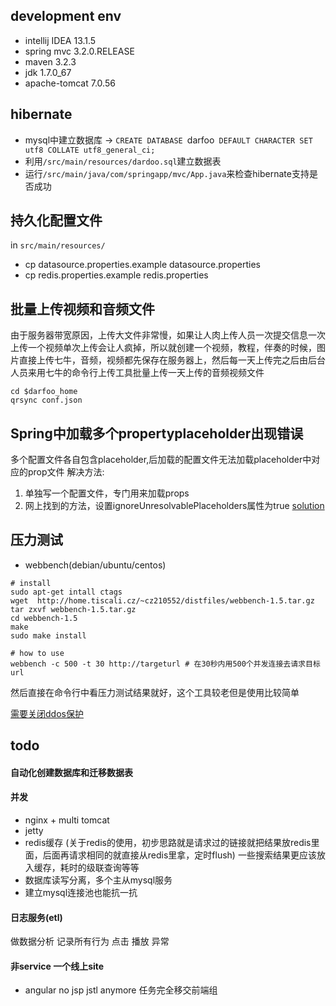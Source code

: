## development env

* intellij IDEA 13.1.5
* spring mvc 3.2.0.RELEASE
* maven 3.2.3
* jdk 1.7.0_67
* apache-tomcat 7.0.56

## hibernate

* mysql中建立数据库 -> `CREATE DATABASE `darfoo` DEFAULT CHARACTER SET utf8 COLLATE utf8_general_ci;`
* 利用`/src/main/resources/dardoo.sql`建立数据表
* 运行`/src/main/java/com/springapp/mvc/App.java`来检查hibernate支持是否成功

## 持久化配置文件

in `src/main/resources/`

* cp datasource.properties.example datasource.properties
* cp redis.properties.example redis.properties

## 批量上传视频和音频文件

由于服务器带宽原因，上传大文件非常慢，如果让人肉上传人员一次提交信息一次上传一个视频单次上传会让人疯掉，所以就创建一个视频，教程，伴奏的时候，图片直接上传七牛，音频，视频都先保存在服务器上，然后每一天上传完之后由后台人员来用七牛的命令行上传工具批量上传一天上传的音频视频文件

```
cd $darfoo_home
qrsync conf.json
```
## Spring中加载多个propertyplaceholder出现错误
多个配置文件各自包含placeholder,后加载的配置文件无法加载placeholder中对应的prop文件
解决方法:

1. 单独写一个配置文件，专门用来加载props
2. 网上找到的方法，设置ignoreUnresolvablePlaceholders属性为true [solution](http://blog.sina.com.cn/s/blog_82a09f100101as0i.html)

## 压力测试

* webbench(debian/ubuntu/centos)

```
# install
sudo apt-get intall ctags
wget  http://home.tiscali.cz/~cz210552/distfiles/webbench-1.5.tar.gz
tar zxvf webbench-1.5.tar.gz
cd webbench-1.5
make
sudo make install

# how to use
webbench -c 500 -t 30 http://targeturl # 在30秒内用500个并发连接去请求目标url
```

然后直接在命令行中看压力测试结果就好，这个工具较老但是使用比较简单

[需要关闭ddos保护](http://help.aliyun.com/view/11108300_13444171.html)

## todo

#### 自动化创建数据库和迁移数据表

#### 并发

* nginx + multi tomcat
* jetty
* redis缓存 (关于redis的使用，初步思路就是请求过的链接就把结果放redis里面，后面再请求相同的就直接从redis里拿，定时flush) 一些搜索结果更应该放入缓存，耗时的级联查询等等
* 数据库读写分离，多个主从mysql服务
* 建立mysql连接池也能抗一抗

#### 日志服务(etl)

做数据分析 记录所有行为 点击 播放 异常

#### 非service 一个线上site

* angular no jsp jstl anymore 任务完全移交前端组
